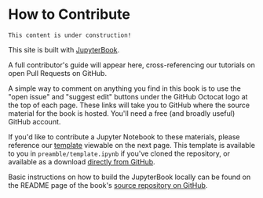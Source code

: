 # How to Contribute

```{note}
This content is under construction!
```

This site is built with [JupyterBook](https://jupyterbook.org).

A full contributor's guide will appear here, cross-referencing our tutorials on open Pull Requests on GitHub.

A simple way to comment on anything you find in this book is to use the "open issue" and "suggest edit" buttons under the GitHub Octocat logo at the top of each page. These links will take you to GitHub where the source material for the book is hosted. You'll need a free (and broadly useful) GitHub account.

If you'd like to contribute a Jupyter Notebook to these materials, please reference our [template](preamble/template) viewable on the next page. This template is available to you in `preamble/template.ipynb` if you've cloned the repository, or available as a download [directly from GitHub](https://github.com/ProjectPythia/pythia-foundations/raw/main/preamble/template.ipynb).

Basic instructions on how to build the JupyterBook locally can be found on the README page of the book's [source repository on GitHub](https://github.com/ProjectPythia/pythia-foundations).
